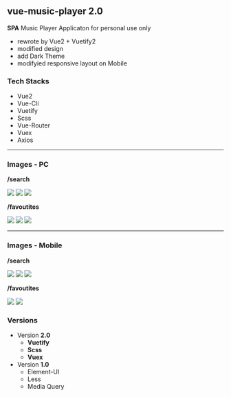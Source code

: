 ## vue-music-player 2.0

**SPA** Music Player Applicaton for personal use only


- rewrote by Vue2 + Vuetify2
- modified design 
- add Dark Theme
- modifyied responsive layout on Mobile

### Tech Stacks
- Vue2
- Vue-Cli
- Vuetify
- Scss
- Vue-Router
- Vuex
- Axios

---


### Images - PC

**/search**

![](./public/images/PC-search-01.png)
![](./public/images/PC-search-02.png)
![](./public/images/PC-search-03.png)

**/favoutites**

![](./public/images/PC-hot-01.png)
![](./public/images/PC-hot-02.png)
![](./public/images/PC-hot-03.png)

---

### Images - Mobile

**/search**

![](./public/images/Mobile-search-01.png)
![](./public/images/Mobile-search-02.png)
![](./public/images/Mobile-search-04.png)

**/favoutites**

![](./public/images/Mobile-hot-01.png)
![](./public/images/Mobile-hot-02.png)



### Versions
- Version **2.0**
    - **Vuetify**
    - **Scss**
    - **Vuex**
- Version **1.0**
    - Element-UI
    - Less
    - Media Query